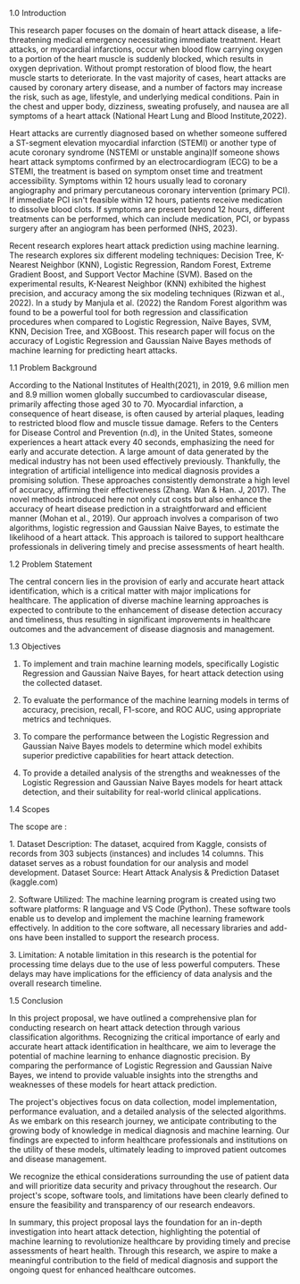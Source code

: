 1.0 Introduction
<p>
This research paper focuses on the domain of heart attack disease, a life-threatening medical emergency necessitating immediate treatment. Heart attacks, or myocardial infarctions, occur when blood flow carrying oxygen to a portion of the heart muscle is suddenly blocked, which results in oxygen deprivation. Without prompt restoration of blood flow, the heart muscle starts to deteriorate. In the vast majority of cases, heart attacks are caused by coronary artery disease, and a number of factors may increase the risk, such as age, lifestyle, and underlying medical conditions. Pain in the chest and upper body, dizziness, sweating profusely, and nausea are all symptoms of a heart attack (National Heart Lung and Blood Institute,2022). </p><p>

Heart attacks are currently diagnosed based on whether someone suffered a ST-segment elevation myocardial infarction (STEMI) or another type of acute coronary syndrome (NSTEMI or unstable angina)If someone shows heart attack symptoms confirmed by an electrocardiogram (ECG) to be a STEMI, the treatment is based on symptom onset time and treatment accessibility. Symptoms within 12 hours usually lead to coronary angiography and primary percutaneous coronary intervention (primary PCI). If immediate PCI isn't feasible within 12 hours, patients receive medication to dissolve blood clots. If symptoms are present beyond 12 hours, different treatments can be performed, which can include medication, PCI, or bypass surgery after an angiogram has been performed (NHS, 2023).</p><p>

Recent research explores heart attack prediction using machine learning. The research explores six different modeling techniques: Decision Tree, K-Nearest Neighbor (KNN), Logistic Regression, Random Forest, Extreme Gradient Boost, and Support Vector Machine (SVM). Based on the experimental results, K-Nearest Neighbor (KNN) exhibited the highest precision, and accuracy among the six modeling techniques (Rizwan et al., 2022). In a study by Manjula et al. (2022) the Random Forest algorithm was found to be a powerful tool for both regression and classification procedures when compared to Logistic Regression, Naïve Bayes, SVM, KNN, Decision Tree, and XGBoost. This research paper will focus on the accuracy of Logistic Regression and Gaussian Naive Bayes methods of machine learning for predicting heart attacks.
</p>

<p>
1.1 Problem Background</p><p>
According to the National Institutes of Health(2021), in 2019,  9.6 million men and 8.9 million women globally succumbed to cardiovascular disease, primarily affecting those aged 30 to 70. Myocardial infarction, a consequence of heart disease, is often caused by arterial plaques, leading to restricted blood flow and muscle tissue damage. Refers to the Centers for Disease Control and Prevention (n.d), in the United States, someone experiences a heart attack every 40 seconds, emphasizing the need for early and accurate detection. A large amount of data generated by the medical industry has not been used effectively previously. Thankfully, the integration of artificial intelligence into medical diagnosis provides a promising solution. These approaches consistently demonstrate a high level of accuracy, affirming their effectiveness (Zhang. Wan & Han. J, 2017). The novel methods introduced here not only cut costs but also enhance the accuracy of heart disease prediction in a straightforward and efficient manner (Mohan et al., 2019). Our approach involves a comparison of two algorithms, logistic regression and Gaussian Naive Bayes, to estimate the likelihood of a heart attack. This approach is tailored to support healthcare professionals in delivering timely and precise assessments of heart health.</p>
<p>
1.2 Problem Statement</p><p>

The central concern lies in the provision of early and accurate heart attack identification, which is a critical matter with major implications for healthcare. The application of diverse machine learning approaches is expected to contribute to the enhancement of disease detection accuracy and timeliness, thus resulting in significant improvements in healthcare outcomes and the advancement of disease diagnosis and management.
</p><p>
1.3 Objectives

1. To implement and train machine learning models, specifically Logistic Regression and Gaussian Naive Bayes, for heart attack detection using the collected dataset.

2. To evaluate the performance of the machine learning models in terms of accuracy, precision, recall, F1-score, and ROC AUC, using appropriate metrics and techniques.

3. To compare the performance between the Logistic Regression and Gaussian Naive Bayes models to determine which model exhibits superior predictive capabilities for heart attack detection.

4. To provide a detailed analysis of the strengths and weaknesses of the Logistic Regression and Gaussian Naive Bayes models for heart attack detection, and their suitability for real-world clinical applications.

</p>
<p>1.4 Scopes</p>
<p>The scope are :</p>
<p>1. Dataset Description:
The dataset, acquired from Kaggle, consists of records from 303 subjects (instances) and includes 14 columns. This dataset serves as a robust foundation for our analysis and model development.
Dataset Source: Heart Attack Analysis & Prediction Dataset (kaggle.com)</p><p>
2. Software Utilized:
The machine learning program is created using two software platforms: R language and VS Code (Python). These software tools enable us to develop and implement the machine learning framework effectively.
In addition to the core software, all necessary libraries and add-ons have been installed to support the research process.</p><p></p>
3. Limitation:
A notable limitation in this research is the potential for processing time delays due to the use of less powerful computers. These delays may have implications for the efficiency of data analysis and the overall research timeline.
<p>
1.5 Conclusion

  In this project proposal, we have outlined a comprehensive plan for conducting research on heart attack detection through various classification algorithms. Recognizing the critical importance of early and accurate heart attack identification in healthcare, we aim to leverage the potential of machine learning to enhance diagnostic precision. By comparing the performance of Logistic Regression and Gaussian Naive Bayes, we intend to provide valuable insights into the strengths and weaknesses of these models for heart attack prediction.

The project's objectives focus on data collection, model implementation, performance evaluation, and a detailed analysis of the selected algorithms. As we embark on this research journey, we anticipate contributing to the growing body of knowledge in medical diagnosis and machine learning. Our findings are expected to inform healthcare professionals and institutions on the utility of these models, ultimately leading to improved patient outcomes and disease management.

We recognize the ethical considerations surrounding the use of patient data and will prioritize data security and privacy throughout the research. Our project's scope, software tools, and limitations have been clearly defined to ensure the feasibility and transparency of our research endeavors.

In summary, this project proposal lays the foundation for an in-depth investigation into heart attack detection, highlighting the potential of machine learning to revolutionize healthcare by providing timely and precise assessments of heart health. Through this research, we aspire to make a meaningful contribution to the field of medical diagnosis and support the ongoing quest for enhanced healthcare outcomes.

</p>


